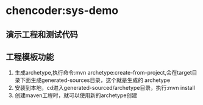 # chencoder:sys-demo
## 演示工程和测试代码
## 工程模板功能
1. 生成archetype,执行命令:mvn archetype:create-from-project,会在target目录下面生成generated-sources目录，这个就是生成的 archetype
2. 安装到本地，cd进入generated-sourced/archetype目录，执行:mvn install
3. 创建maven工程时，就可以使用新的archetype创建


